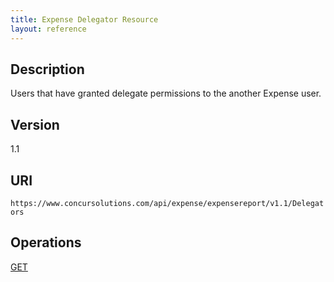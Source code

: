 ```yaml
---
title: Expense Delegator Resource 
layout: reference
---
```


## Description
Users that have granted delegate permissions to the another Expense user.

## Version
1.1

## URI
`https://www.concursolutions.com/api/expense/expensereport/v1.1/Delegators`

## Operations
[GET][1]   
 

[1]: https://developer.concur.com/expense-report/expense-delegator-resource/expense-delegator-resource-get
